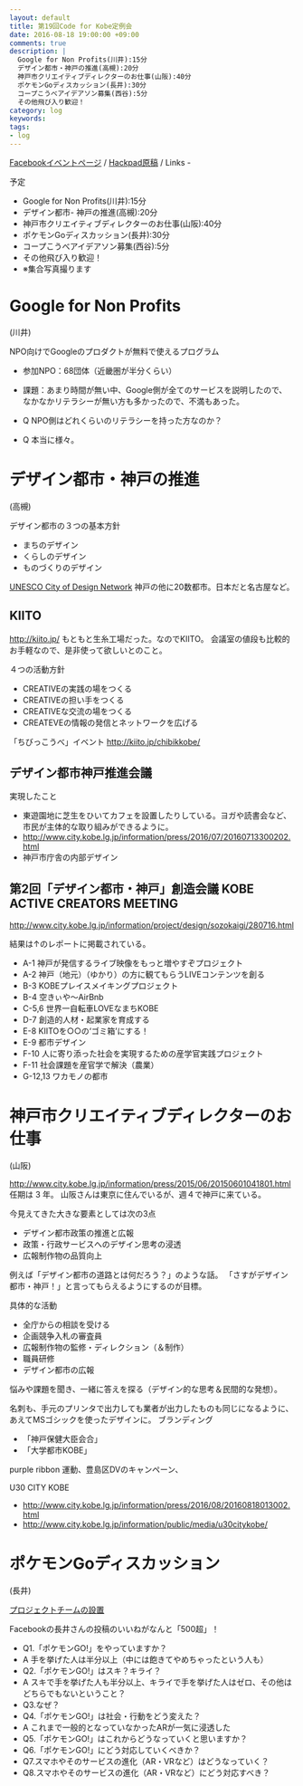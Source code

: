 ```yaml
---
layout: default
title: 第19回Code for Kobe定例会
date: 2016-08-18 19:00:00 +09:00
comments: true
description: |
  Google for Non Profits(川井):15分
  デザイン都市・神戸の推進(高槻):20分
  神戸市クリエイティブディレクターのお仕事(山阪):40分
  ポケモンGoディスカッション(長井):30分
  コープこうべアイデアソン募集(西谷):5分
  その他飛び入り歓迎！
category: log
keywords: 
tags:
- log
---
```


[Facebookイベントページ](https://www.facebook.com/events/148660975564191/)
/ [Hackpad原稿](https://hackpad.com/Code-for-Kobe-19th-meeting-yimZESwpmX4)
/ Links -


予定

- Google for Non Profits(川井):15分
- デザイン都市- 神戸の推進(高槻):20分
- 神戸市クリエイティブディレクターのお仕事(山阪):40分
- ポケモンGoディスカッション(長井):30分
- コープこうべアイデアソン募集(西谷):5分
- その他飛び入り歓迎！
- ※集合写真撮ります

# Google for Non Profits
(川井)

<script async class="speakerdeck-embed" data-id="2391f13ae2a64f55958434dbb7124d11" data-ratio="1.33333333333333" src="//speakerdeck.com/assets/embed.js"></script>

NPO向けでGoogleのプロダクトが無料で使えるプログラム

- 参加NPO：68団体（近畿圏が半分くらい）
- 課題：あまり時間が無い中、Google側が全てのサービスを説明したので、なかなかリテラシーが無い方も多かったので、不満もあった。

- Q NPO側はどれくらいのリテラシーを持った方なのか？
- Q 本当に様々。

# デザイン都市・神戸の推進
(高槻)

デザイン都市の３つの基本方針

- まちのデザイン
- くらしのデザイン
- ものづくりのデザイン

[UNESCO City of Design Network](http://en.unesco.org/creative-cities/node/97)
神戸の他に20数都市。日本だと名古屋など。

## KIITO
<http://kiito.jp/> もともと生糸工場だった。なのでKIITO。
会議室の値段も比較的お手軽なので、是非使って欲しいとのこと。

４つの活動方針

- CREATIVEの実践の場をつくる
- CREATIVEの担い手をつくる
- CREATIVEな交流の場をつくる
- CREATEVEの情報の発信とネットワークを広げる

「ちびっこうべ」イベント <http://kiito.jp/chibikkobe/>

## デザイン都市神戸推進会議
実現したこと

- 東遊園地に芝生をひいてカフェを設置したりしている。ヨガや読書会など、市民が主体的な取り組みができるように。
- <http://www.city.kobe.lg.jp/information/press/2016/07/20160713300202.html>
- 神戸市庁舎の内部デザイン

## 第2回「デザイン都市・神戸」創造会議 KOBE ACTIVE CREATORS MEETING
<http://www.city.kobe.lg.jp/information/project/design/sozokaigi/280716.html>

結果は↑のレポートに掲載されている。

- A-1 神戸が発信するライブ映像をもっと増やすぞプロジェクト
- A-2 神戸（地元）（ゆかり）の方に観てもらうLIVEコンテンツを創る
- B-3 KOBEプレイスメイキングプロジェクト
- B-4 空きぃや～AirBnb
- C-5,6 世界一自転車LOVEなまちKOBE
- D-7 創造的人材・起業家を育成する
- E-8 KIITOを○○の‘ゴミ箱’にする！
- E-9 都市デザイン
- F-10 人に寄り添った社会を実現するための産学官実践プロジェクト
- F-11 社会課題を産官学で解決（農業）
- G-12,13 ワカモノの都市

# 神戸市クリエイティブディレクターのお仕事
(山阪)

<http://www.city.kobe.lg.jp/information/press/2015/06/20150601041801.html>
任期は 3 年。
山阪さんは東京に住んでいるが、週４で神戸に来ている。

今見えてきた大きな要素としては次の3点

- デザイン都市政策の推進と広報
- 政策・行政サービスへのデザイン思考の浸透
- 広報制作物の品質向上

例えば「デザイン都市の道路とは何だろう？」のような話。
「さすがデザイン都市・神戸！」と言ってもらえるようにするのが目標。

具体的な活動

- 全庁からの相談を受ける
- 企画競争入札の審査員
- 広報制作物の監修・ディレクション（＆制作）
- 職員研修
- デザイン都市の広報

悩みや課題を聞き、一緒に答えを探る（デザイン的な思考＆民間的な発想）。

名刺も、手元のプリンタで出力しても業者が出力したものも同じになるように、あえてMSゴシックを使ったデザインに。
ブランディング

- 「神戸保健大臣会合」
- 「大学都市KOBE」

purple ribbon 運動、豊島区DVのキャンペーン、

U30 CITY KOBE

- <http://www.city.kobe.lg.jp/information/press/2016/08/20160818013002.html>
- <http://www.city.kobe.lg.jp/information/public/media/u30citykobe/>

# ポケモンGoディスカッション
(長井)

[プロジェクトチームの設置](http://www.city.kobe.lg.jp/information/press/2016/08/20160802041801.html)

Facebookの長井さんの投稿のいいねがなんと「500超」！

- Q1.「ポケモンGO!」をやっていますか？
- A 手を挙げた人は半分以上（中には飽きてやめちゃったという人も）
- Q2.「ポケモンGO!」はスキ？キライ？
- A スキで手を挙げた人も半分以上、キライで手を挙げた人はゼロ、その他はどちらでもないということ？
- Q3.なぜ？
- Q4.「ポケモンGO!」は社会・行動をどう変えた？
- A これまで一般的となっていなかったARが一気に浸透した
- Q5.「ポケモンGO!」はこれからどうなっていくと思いますか？
- Q6.「ポケモンGO!」にどう対応していくべきか？
- Q7.スマホやそのサービスの進化（AR・VRなど）はどうなっていく？
- Q8.スマホやそのサービスの進化（AR・VRなど）にどう対応すべき？
